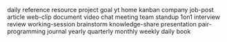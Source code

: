 daily
reference
resource
project
goal
yt
home
kanban
company
job-post
article
web-clip
document
video
chat
meeting
team
standup
1on1
interview
review
working-session
brainstorm
knowledge-share
presentation
pair-programming
journal
yearly
quarterly
monthly
weekly
daily
book